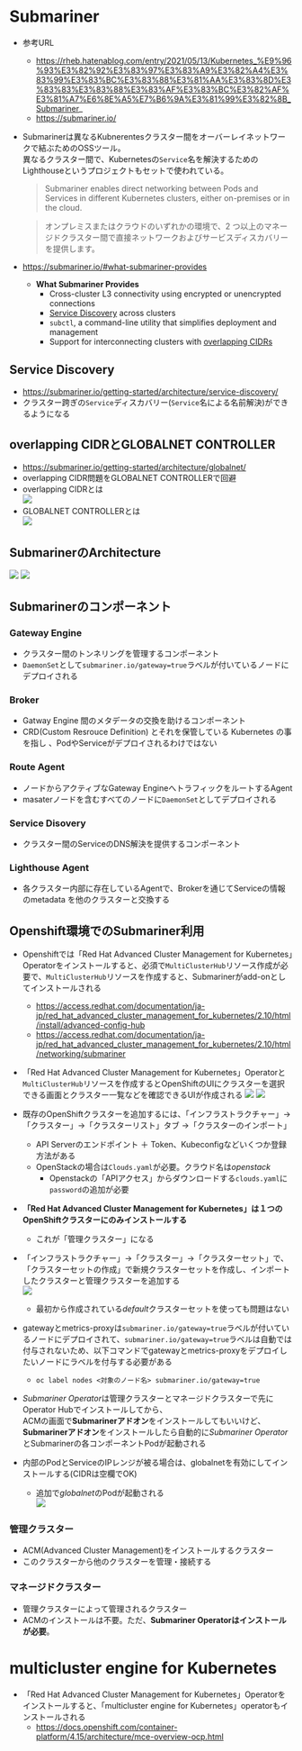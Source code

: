 # Submariner
- 参考URL
  - https://rheb.hatenablog.com/entry/2021/05/13/Kubernetes_%E9%96%93%E3%82%92%E3%83%97%E3%83%A9%E3%82%A4%E3%83%99%E3%83%BC%E3%83%88%E3%81%AA%E3%83%8D%E3%83%83%E3%83%88%E3%83%AF%E3%83%BC%E3%82%AF%E3%81%A7%E6%8E%A5%E7%B6%9A%E3%81%99%E3%82%8B_Submariner_
  - https://submariner.io/
- Submarinerは異なるKubnerentesクラスター間をオーバーレイネットワークで結ぶためのOSSツール。  
  異なるクラスター間で、Kubernetesの`Service`名を解決するためのLighthouseというプロジェクトもセットで使われている。  
  > Submariner enables direct networking between Pods and Services in different Kubernetes clusters, either on-premises or in the cloud.

  > オンプレミスまたはクラウドのいずれかの環境で、2 つ以上のマネージドクラスター間で直接ネットワークおよびサービスディスカバリーを提供します。
- https://submariner.io/#what-submariner-provides
  - **What Submariner Provides**
    - Cross-cluster L3 connectivity using encrypted or unencrypted connections
    - [Service Discovery](https://submariner.io/getting-started/architecture/service-discovery/) across clusters
    - `subctl`, a command-line utility that simplifies deployment and management
    - Support for interconnecting clusters with [overlapping CIDRs](https://submariner.io/getting-started/architecture/globalnet/)

## Service Discovery
- https://submariner.io/getting-started/architecture/service-discovery/
- クラスター跨ぎの`Service`ディスカバリー(`Service`名による名前解決)ができるようになる

## overlapping CIDRとGLOBALNET CONTROLLER
- https://submariner.io/getting-started/architecture/globalnet/
- overlapping CIDR問題をGLOBALNET CONTROLLERで回避
- overlapping CIDRとは  
  ![](./image/overlapping.jpg)
- GLOBALNET CONTROLLERとは  
  ![](./image/GLOBALNET.jpg)

## SubmarinerのArchitecture
![](./image/architecture_1.jpg)
![](./image/architecture_2.jpg)

## Submarinerのコンポーネント
### Gateway Engine
- クラスター間のトンネリングを管理するコンポーネント
- `DaemonSet`として`submariner.io/gateway=true`ラベルが付いているノードにデプロイされる

### Broker
- Gatway Engine 間のメタデータの交換を助けるコンポーネント
- CRD(Custom Resrouce Definition) とそれを保管している Kubernetes の事を指し 、PodやServiceがデプロイされるわけではない

### Route Agent
- ノードからアクティブなGateway EngineへトラフィックをルートするAgent
- masaterノードを含むすべてのノードに`DaemonSet`としてデプロイされる

### Service Disovery
- クラスター間のServiceのDNS解決を提供するコンポーネント

### Lighthouse Agent
- 各クラスター内部に存在しているAgentで、Brokerを通じてServiceの情報のmetadata を他のクラスターと交換する

## Openshift環境でのSubmariner利用
- Openshiftでは「Red Hat Advanced Cluster Management for Kubernetes」Operatorをインストールすると、必須で`MultiClusterHub`リソース作成が必要で、`MultiClusterHub`リソースを作成すると、Submarinerがadd-onとしてインストールされる
  - https://access.redhat.com/documentation/ja-jp/red_hat_advanced_cluster_management_for_kubernetes/2.10/html/install/advanced-config-hub
  - https://access.redhat.com/documentation/ja-jp/red_hat_advanced_cluster_management_for_kubernetes/2.10/html/networking/submariner
- 「Red Hat Advanced Cluster Management for Kubernetes」Operatorと`MultiClusterHub`リソースを作成するとOpenShiftのUIにクラスターを選択できる画面とクラスター一覧などを確認できるUIが作成される
  ![](./image/multi-cluster-1.jpg)
  ![](./image/multi-cluster-2.jpg)
- 既存のOpenShiftクラスターを追加するには、「インフラストラクチャー」→「クラスター」→「クラスターリスト」タブ →「クラスターのインポート」
  - API Serverのエンドポイント ＋ Token、Kubeconfigなどいくつか登録方法がある
  - OpenStackの場合は`Clouds.yaml`が必要。クラウド名は*openstack*
    - Openstackの「APIアクセス」からダウンロードする`clouds.yaml`に`password`の追加が必要
- **「Red Hat Advanced Cluster Management for Kubernetes」は１つのOpenShiftクラスターにのみインストールする**
  - これが「管理クラスター」になる

- 「インフラストラクチャー」→「クラスター」→「クラスターセット」で、「クラスターセットの作成」で新規クラスターセットを作成し、インポートしたクラスターと管理クラスターを追加する  
  ![](./image/multi-cluster-3.jpg)
  - 最初から作成されている*default*クラスターセットを使っても問題はない

- gatewayとmetrics-proxyは`submariner.io/gateway=true`ラベルが付いているノードにデプロイされて、`submariner.io/gateway=true`ラベルは自動では付与されないため、以下コマンドでgatewayとmetrics-proxyをデプロイしたいノードにラベルを付与する必要がある
  - `oc label nodes <対象のノード名> submariner.io/gateway=true`

- *Submariner Operator*は管理クラスターとマネージドクラスターで先にOperator Hubでインストールしてから、  
  ACMの画面で**Submarinerアドオン**をインストールしてもいいけど、**Submarinerアドオン**をインストールしたら自動的に*Submariner Operator*とSubmarinerの各コンポーネントPodが起動される
- 内部のPodとServiceのIPレンジが被る場合は、globalnetを有効にしてインストールする(CIDRは空欄でOK)
  - 追加で*globalnet*のPodが起動される  
    ![](./image/GLOBALNET_setting.jpg)

### 管理クラスター
- ACM(Advanced Cluster Management)をインストールするクラスター
- このクラスターから他のクラスターを管理・接続する

### マネージドクラスター
- 管理クラスターによって管理されるクラスター
- ACMのインストールは不要。ただ、**Submariner Operatorはインストールが必要**。

# multicluster engine for Kubernetes
- 「Red Hat Advanced Cluster Management for Kubernetes」Operatorをインストールすると、「multicluster engine for Kubernetes」operatorもインストールされる
  - https://docs.openshift.com/container-platform/4.15/architecture/mce-overview-ocp.html